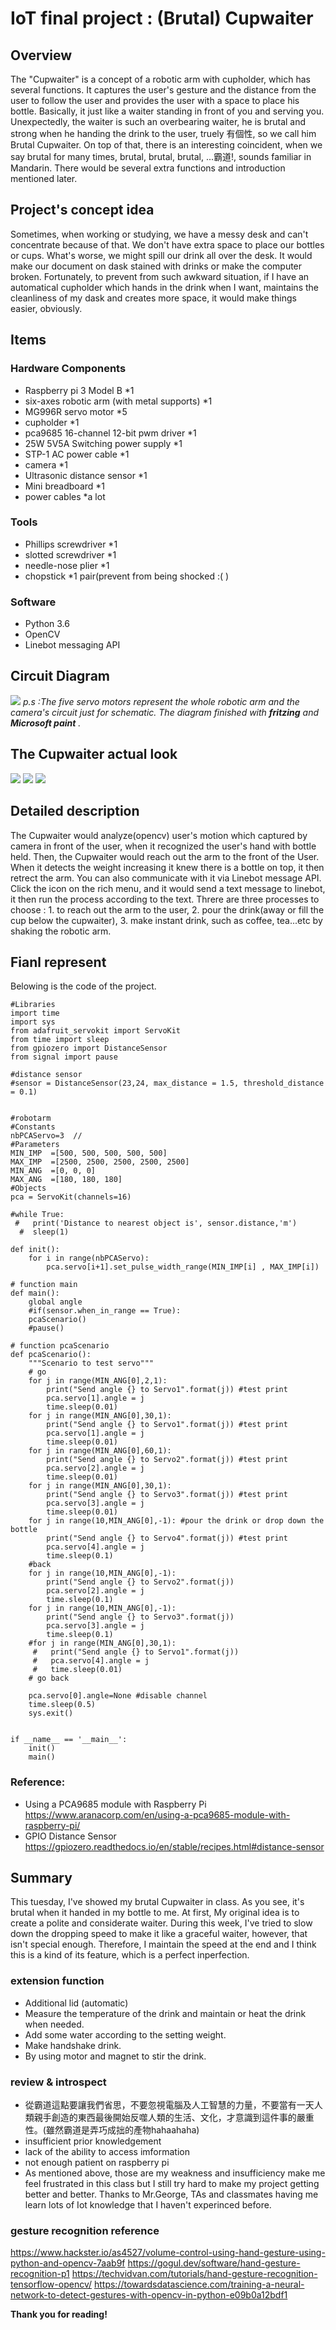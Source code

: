 # IoT final project : (Brutal) Cupwaiter


## Overview
The "Cupwaiter" is a concept of a robotic arm with cupholder, which has several functions. It captures the user's gesture and the distance from the user to follow the user and provides the user with a space to place his bottle. Basically, it just like a waiter standing in front of you and serving you. Unexpectedly, the waiter is such an overbearing waiter, he is brutal and strong when he handing the drink to the user, truely 有個性, so we call him Brutal Cupwaiter. On top of that, there is an interesting coincident, when we say brutal for many times, brutal, brutal, brutal, ...霸道!, sounds familiar in Mandarin. There would be several extra functions and introduction mentioned later.

## Project's concept idea
Sometimes, when working or studying, we have a messy desk and can't concentrate because of that. We don't have extra space to place our bottles or cups. What's worse, we might spill our drink all over the desk. It would make our document on dask stained with drinks or make the computer broken. Fortunately, to prevent from such awkward situation, if I have an automatical cupholder which hands in the drink when I want, maintains the cleanliness of my dask and creates more space, it would make things easier, obviously. 

## Items
### Hardware Components
* Raspberry pi 3 Model B *1
* six-axes robotic arm (with metal supports) *1
* MG996R servo motor *5
* cupholder *1
* pca9685 16-channel 12-bit pwm driver *1
* 25W 5V5A Switching power supply *1
* STP-1 AC power cable *1
* camera *1
* Ultrasonic distance sensor *1
* Mini breadboard *1
* power cables *a lot

### Tools
* Phillips screwdriver *1
* slotted screwdriver *1
* needle-nose plier *1
* chopstick *1 pair(prevent from being shocked :( )

### Software
* Python 3.6
* OpenCV
* Linebot messaging API



## Circuit Diagram
![](https://i.imgur.com/fk2ACCP.jpg)
*p.s :The five servo motors represent the whole robotic arm  and the camera's circuit just for schematic.*
*The diagram finished with **fritzing** and **Microsoft paint** .*

## The Cupwaiter actual look
![](https://i.imgur.com/kFBsjdI.jpg)
![](https://i.imgur.com/CHjdu3y.jpg)
![](https://i.imgur.com/TLLC8YI.jpg)


## Detailed description
The Cupwaiter would analyze(opencv) user's motion which captured by camera in front of the user, when it recognized the user's hand with bottle held. Then, the Cupwaiter would reach out the arm to the front of the User. When it detects the weight increasing it knew there is a bottle on top, it then retrect the arm.
You can also communicate with it via Linebot message API. Click the icon on the rich menu, and it would send a text message to linebot, it then run the process according to the text. Threre are three processes to choose : 1. to reach out the arm to the user, 2. pour the drink(away or fill the cup below the cupwaiter), 3. make instant drink, such as coffee, tea...etc by shaking the robotic arm.

## Fianl represent
Belowing is the code of the project.
```
#Libraries
import time
import sys
from adafruit_servokit import ServoKit
from time import sleep
from gpiozero import DistanceSensor
from signal import pause

#distance sensor 
#sensor = DistanceSensor(23,24, max_distance = 1.5, threshold_distance = 0.1)


#robotarm
#Constants
nbPCAServo=3  //
#Parameters
MIN_IMP  =[500, 500, 500, 500, 500]
MAX_IMP  =[2500, 2500, 2500, 2500, 2500]
MIN_ANG  =[0, 0, 0]
MAX_ANG  =[180, 180, 180]
#Objects
pca = ServoKit(channels=16)

#while True:
 #   print('Distance to nearest object is', sensor.distance,'m')
  #  sleep(1)
  
def init():
    for i in range(nbPCAServo):
        pca.servo[i+1].set_pulse_width_range(MIN_IMP[i] , MAX_IMP[i])

# function main 
def main():
    global angle
    #if(sensor.when_in_range == True):
    pcaScenario()
    #pause()
    
# function pcaScenario 
def pcaScenario():
    """Scenario to test servo"""
    # go
    for j in range(MIN_ANG[0],2,1):
        print("Send angle {} to Servo1".format(j)) #test print
        pca.servo[1].angle = j
        time.sleep(0.01)
    for j in range(MIN_ANG[0],30,1):
        print("Send angle {} to Servo1".format(j)) #test print
        pca.servo[1].angle = j
        time.sleep(0.01)
    for j in range(MIN_ANG[0],60,1):
        print("Send angle {} to Servo2".format(j)) #test print
        pca.servo[2].angle = j
        time.sleep(0.01)
    for j in range(MIN_ANG[0],30,1):
        print("Send angle {} to Servo3".format(j)) #test print
        pca.servo[3].angle = j
        time.sleep(0.01)
    for j in range(10,MIN_ANG[0],-1): #pour the drink or drop down the bottle
        print("Send angle {} to Servo4".format(j)) #test print
        pca.servo[4].angle = j
        time.sleep(0.1)        
    #back
    for j in range(10,MIN_ANG[0],-1):
        print("Send angle {} to Servo2".format(j))
        pca.servo[2].angle = j
        time.sleep(0.1)
    for j in range(10,MIN_ANG[0],-1):
        print("Send angle {} to Servo3".format(j))
        pca.servo[3].angle = j
        time.sleep(0.1)
    #for j in range(MIN_ANG[0],30,1):
     #   print("Send angle {} to Servo1".format(j))
     #   pca.servo[4].angle = j
     #   time.sleep(0.01)
    # go back

    pca.servo[0].angle=None #disable channel
    time.sleep(0.5)
    sys.exit()


if __name__ == '__main__':
    init()
    main()

```

### Reference:
* Using a PCA9685 module with Raspberry Pi
https://www.aranacorp.com/en/using-a-pca9685-module-with-raspberry-pi/
* GPIO Distance Sensor https://gpiozero.readthedocs.io/en/stable/recipes.html#distance-sensor


## Summary
This tuesday, I've showed my brutal Cupwaiter in class. As you see, it's brutal when it handed in my bottle to me. At first, My original idea is to create a polite and considerate waiter. During this week, I've tried to slow down the dropping speed to make it like a graceful waiter, however, that isn't special enough. Therefore, I maintain the speed at the end and I think this is a kind of its feature, which is a perfect inperfection.

### extension function
* Additional lid (automatic)
* Measure the temperature of the drink and maintain or heat the drink when needed.
* Add some water according to the setting weight.
* Make handshake drink.
* By using motor and magnet to stir the drink.

### review & introspect
* 從霸道這點要讓我們省思，不要忽視電腦及人工智慧的力量，不要當有一天人類親手創造的東西最後開始反噬人類的生活、文化，才意識到這件事的嚴重性。(雖然霸道是弄巧成拙的產物hahaahaha)
* insufficient prior knowledgement
* lack of the ability to access imformation
* not enough patient on raspberry pi
* As mentioned above, those are my weakness and insufficiency make me feel frustrated in this class but I still try hard to make my project getting better and better. Thanks to Mr.George, TAs and classmates having me learn lots of Iot knowledge that I haven't experinced before.

### gesture recognition reference
https://www.hackster.io/as4527/volume-control-using-hand-gesture-using-python-and-opencv-7aab9f
https://gogul.dev/software/hand-gesture-recognition-p1
https://techvidvan.com/tutorials/hand-gesture-recognition-tensorflow-opencv/
https://towardsdatascience.com/training-a-neural-network-to-detect-gestures-with-opencv-in-python-e09b0a12bdf1



**Thank you for reading!**
